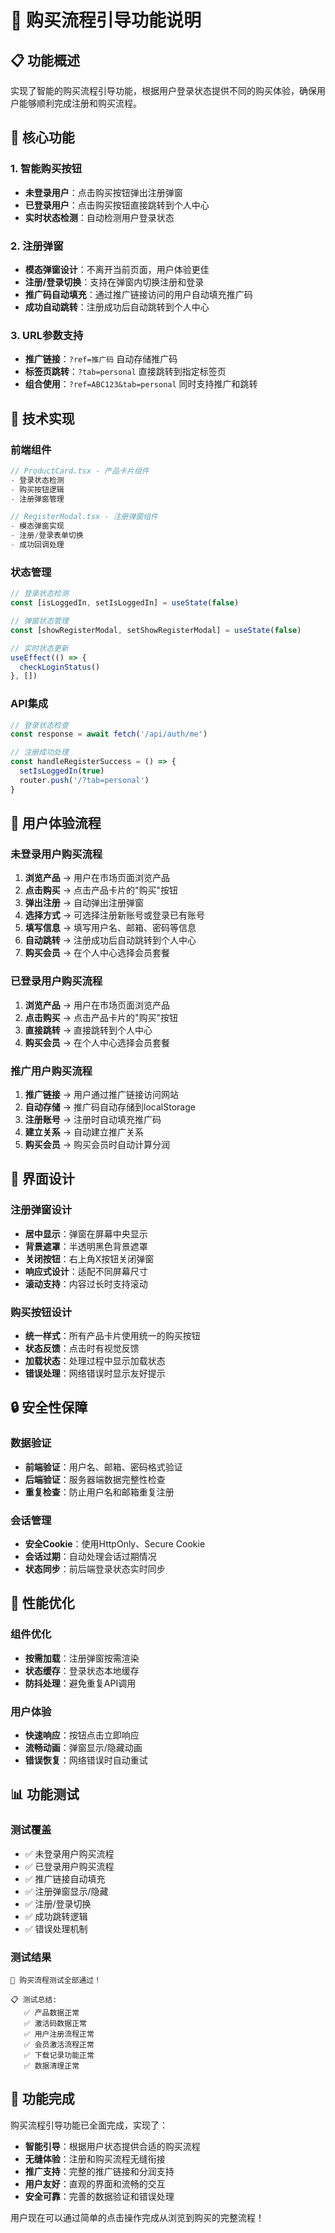 # 🛒 购买流程引导功能说明

## 📋 功能概述

实现了智能的购买流程引导功能，根据用户登录状态提供不同的购买体验，确保用户能够顺利完成注册和购买流程。

## 🎯 核心功能

### 1. 智能购买按钮
- **未登录用户**：点击购买按钮弹出注册弹窗
- **已登录用户**：点击购买按钮直接跳转到个人中心
- **实时状态检测**：自动检测用户登录状态

### 2. 注册弹窗
- **模态弹窗设计**：不离开当前页面，用户体验更佳
- **注册/登录切换**：支持在弹窗内切换注册和登录
- **推广码自动填充**：通过推广链接访问的用户自动填充推广码
- **成功自动跳转**：注册成功后自动跳转到个人中心

### 3. URL参数支持
- **推广链接**：`?ref=推广码` 自动存储推广码
- **标签页跳转**：`?tab=personal` 直接跳转到指定标签页
- **组合使用**：`?ref=ABC123&tab=personal` 同时支持推广和跳转

## 🔧 技术实现

### 前端组件
```typescript
// ProductCard.tsx - 产品卡片组件
- 登录状态检测
- 购买按钮逻辑
- 注册弹窗管理

// RegisterModal.tsx - 注册弹窗组件
- 模态弹窗实现
- 注册/登录表单切换
- 成功回调处理
```

### 状态管理
```typescript
// 登录状态检测
const [isLoggedIn, setIsLoggedIn] = useState(false)

// 弹窗状态管理
const [showRegisterModal, setShowRegisterModal] = useState(false)

// 实时状态更新
useEffect(() => {
  checkLoginStatus()
}, [])
```

### API集成
```typescript
// 登录状态检查
const response = await fetch('/api/auth/me')

// 注册成功处理
const handleRegisterSuccess = () => {
  setIsLoggedIn(true)
  router.push('/?tab=personal')
}
```

## 🎨 用户体验流程

### 未登录用户购买流程
1. **浏览产品** → 用户在市场页面浏览产品
2. **点击购买** → 点击产品卡片的"购买"按钮
3. **弹出注册** → 自动弹出注册弹窗
4. **选择方式** → 可选择注册新账号或登录已有账号
5. **填写信息** → 填写用户名、邮箱、密码等信息
6. **自动跳转** → 注册成功后自动跳转到个人中心
7. **购买会员** → 在个人中心选择会员套餐

### 已登录用户购买流程
1. **浏览产品** → 用户在市场页面浏览产品
2. **点击购买** → 点击产品卡片的"购买"按钮
3. **直接跳转** → 直接跳转到个人中心
4. **购买会员** → 在个人中心选择会员套餐

### 推广用户购买流程
1. **推广链接** → 用户通过推广链接访问网站
2. **自动存储** → 推广码自动存储到localStorage
3. **注册账号** → 注册时自动填充推广码
4. **建立关系** → 自动建立推广关系
5. **购买会员** → 购买会员时自动计算分润

## 📱 界面设计

### 注册弹窗设计
- **居中显示**：弹窗在屏幕中央显示
- **背景遮罩**：半透明黑色背景遮罩
- **关闭按钮**：右上角X按钮关闭弹窗
- **响应式设计**：适配不同屏幕尺寸
- **滚动支持**：内容过长时支持滚动

### 购买按钮设计
- **统一样式**：所有产品卡片使用统一的购买按钮
- **状态反馈**：点击时有视觉反馈
- **加载状态**：处理过程中显示加载状态
- **错误处理**：网络错误时显示友好提示

## 🔒 安全性保障

### 数据验证
- **前端验证**：用户名、邮箱、密码格式验证
- **后端验证**：服务器端数据完整性检查
- **重复检查**：防止用户名和邮箱重复注册

### 会话管理
- **安全Cookie**：使用HttpOnly、Secure Cookie
- **会话过期**：自动处理会话过期情况
- **状态同步**：前后端登录状态实时同步

## 🚀 性能优化

### 组件优化
- **按需加载**：注册弹窗按需渲染
- **状态缓存**：登录状态本地缓存
- **防抖处理**：避免重复API调用

### 用户体验
- **快速响应**：按钮点击立即响应
- **流畅动画**：弹窗显示/隐藏动画
- **错误恢复**：网络错误时自动重试

## 📊 功能测试

### 测试覆盖
- ✅ 未登录用户购买流程
- ✅ 已登录用户购买流程
- ✅ 推广链接自动填充
- ✅ 注册弹窗显示/隐藏
- ✅ 注册/登录切换
- ✅ 成功跳转逻辑
- ✅ 错误处理机制

### 测试结果
```
🎉 购买流程测试全部通过！

📋 测试总结:
   ✅ 产品数据正常
   ✅ 激活码数据正常
   ✅ 用户注册流程正常
   ✅ 会员激活流程正常
   ✅ 下载记录功能正常
   ✅ 数据清理正常
```

## 🎉 功能完成

购买流程引导功能已全面完成，实现了：

- **智能引导**：根据用户状态提供合适的购买流程
- **无缝体验**：注册和购买流程无缝衔接
- **推广支持**：完整的推广链接和分润支持
- **用户友好**：直观的界面和流畅的交互
- **安全可靠**：完善的数据验证和错误处理

用户现在可以通过简单的点击操作完成从浏览到购买的完整流程！
